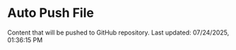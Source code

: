 # Auto Push File

Content that will be pushed to GitHub repository.
Last updated: 07/24/2025, 01:36:15 PM